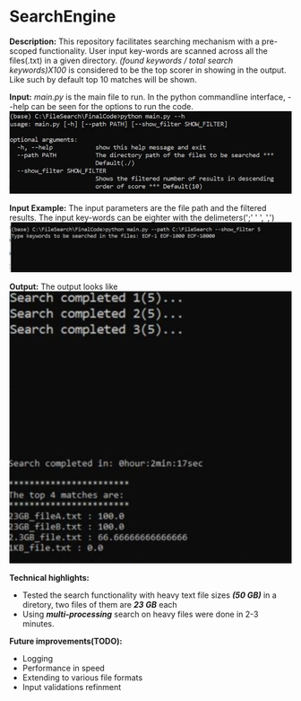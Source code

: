 # SearchEngine
**Description:**  This repository facilitates searching mechanism with a pre-scoped functionality. User input key-words are scanned across all the files(.txt) in a given directory.
                  *(found keywords / total search keywords)X100* is considered to be the top scorer in showing in the output. Like such by default top 10 matches will be shown.
          
**Input:**        *main.py* is the main file to run. In the python commandline interface, --help can be seen for the options to run the code.
                  ![](Images/help.JPG)      

**Input Example:**  The input parameters are the file path and the filtered results. The input key-words can be eighter with the delimeters(';' ' ', ',')
                  ![](Images/input.JPG)  
                  
**Output:**       The output looks like
                  ![](Images/output.JPG)  
                  
**Technical highlights:**   
* Tested the search functionality with heavy text file sizes ***(50 GB)*** in a diretory, two files of them are ***23 GB*** each
* Using ***multi-processing*** search on heavy files were done in 2-3 minutes.
                   
                   
**Future improvements(TODO):**   
* Logging
* Performance in speed
* Extending to various file formats
* Input validations refinment
